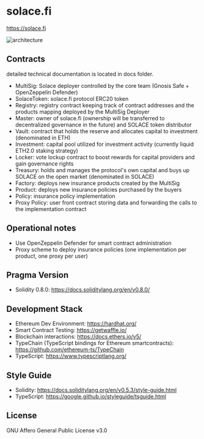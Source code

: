 # solace.fi
https://solace.fi

![architecture](tech-arch.jpg)

## Contracts
detailed technical documentation is located in docs folder.
* MultiSig: Solace deployer controlled by the core team (Gnosis Safe + OpenZeppelin Defender)
* SolaceToken: solace.fi protocol ERC20 token
* Registry: registry contract keeping track of contract addresses and the products mapping deployed by the MultiSig Deployer
* Master: owner of solace.fi (ownership will be transferred to decentralized governance in the future) and SOLACE token distributor
* Vault: contract that holds the reserve and allocates capital to investment (denominated in ETH)
* Investment: capital pool utilized for investment activity (currently liquid ETH2.0 staking strategy)
* Locker: vote lockup contract to boost rewards for capital providers and gain governance rights
* Treasury: holds and manages the protocol's own capital and buys up SOLACE on the open market (denominated in SOLACE)
* Factory: deploys new insurance products created by the MultiSig
* Product: deploys new insurance policies purchased by the buyers
* Policy: insurance policy implementation
* Proxy Policy: user front contract storing data and forwarding the calls to the implementation contract

## Operational notes
* Use OpenZeppelin Defender for smart contract administration
* Proxy scheme to deploy insurance policies (one implementation per product, one proxy per user)

## Pragma Version
* Solidity 0.8.0: https://docs.soliditylang.org/en/v0.8.0/

## Development Stack
* Ethereum Dev Environment: https://hardhat.org/
* Smart Contract Testing: https://getwaffle.io/
* Blockchain interactions: https://docs.ethers.io/v5/
* TypeChain (TypeScript bindings for Ethereum smartcontracts): https://github.com/ethereum-ts/TypeChain
* TypeScript: https://www.typescriptlang.org/

## Style Guide
* Solidity: https://docs.soliditylang.org/en/v0.5.3/style-guide.html
* TypeScript: https://google.github.io/styleguide/tsguide.html

## License
GNU Affero General Public License v3.0
